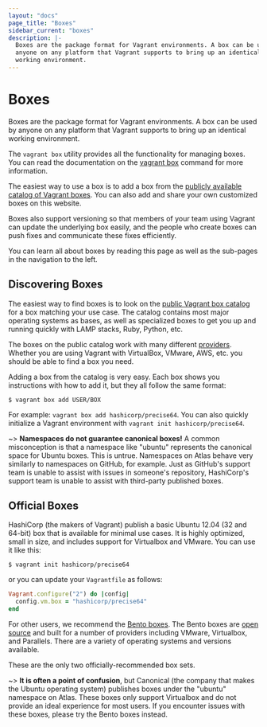 ```yaml
---
layout: "docs"
page_title: "Boxes"
sidebar_current: "boxes"
description: |-
  Boxes are the package format for Vagrant environments. A box can be used by
  anyone on any platform that Vagrant supports to bring up an identical
  working environment.
---
```


# Boxes

Boxes are the package format for Vagrant environments. A box can be used by
anyone on any platform that Vagrant supports to bring up an identical
working environment.

The `vagrant box` utility provides all the functionality for managing
boxes. You can read the documentation on the [vagrant box](/docs/cli/box.html)
command for more information.

The easiest way to use a box is to add a box from the
[publicly available catalog of Vagrant boxes](https://atlas.hashicorp.com/boxes/search).
You can also add and share your own customized boxes on this website.

Boxes also support versioning so that members of your team using Vagrant
can update the underlying box easily, and the people who create boxes
can push fixes and communicate these fixes efficiently.

You can learn all about boxes by reading this page as well as the
sub-pages in the navigation to the left.

## Discovering Boxes

The easiest way to find boxes is to look on the
[public Vagrant box catalog](https://atlas.hashicorp.com/boxes/search)
for a box matching your use case. The catalog contains most major operating
systems as bases, as well as specialized boxes to get you up and running
quickly with LAMP stacks, Ruby, Python, etc.

The boxes on the public catalog work with many different
[providers](/docs/providers/). Whether you are using Vagrant with
VirtualBox, VMware, AWS, etc. you should be able to find a box you need.

Adding a box from the catalog is very easy. Each box shows you instructions
with how to add it, but they all follow the same format:

```
$ vagrant box add USER/BOX
```

For example: `vagrant box add hashicorp/precise64`. You can also quickly
initialize a Vagrant environment with `vagrant init hashicorp/precise64`.

~> **Namespaces do not guarantee canonical boxes!** A common misconception is
that a namespace like "ubuntu" represents the canonical space for Ubuntu boxes.
This is untrue. Namespaces on Atlas behave very similarly to namespaces on
GitHub, for example. Just as GitHub's support team is unable to assist with
issues in someone's repository, HashiCorp's support team is unable to assist
with third-party published boxes.

## Official Boxes

HashiCorp (the makers of Vagrant) publish a basic Ubuntu 12.04 (32 and 64-bit) box that is available for minimal use cases. It is highly optimized, small in size, and includes support for Virtualbox and VMware. You can use it like this:

```shell
$ vagrant init hashicorp/precise64
```

or you can update your `Vagrantfile` as follows:

```ruby
Vagrant.configure("2") do |config|
  config.vm.box = "hashicorp/precise64"
end
```

For other users, we recommend the [Bento boxes](https://atlas.hashicorp.com/bento). The Bento boxes are [open source](https://github.com/chef/bento) and built for a number of providers including VMware, Virtualbox, and Parallels. There are a variety of operating systems and versions available.

These are the only two officially-recommended box sets.

~> **It is often a point of confusion**, but Canonical (the company that makes the Ubuntu operating system) publishes boxes under the "ubuntu" namespace on Atlas. These boxes only support Virtualbox and do not provide an ideal experience for most users. If you encounter issues with these boxes, please try the Bento boxes instead.
